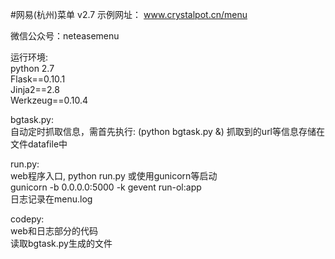 #网易(杭州)菜单 v2.7
示例网址：
www.crystalpot.cn/menu

微信公众号：neteasemenu  

运行环境:  
  python 2.7  
  Flask==0.10.1  
  Jinja2==2.8  
  Werkzeug==0.10.4
  
bgtask.py:  
  自动定时抓取信息，需首先执行: (python bgtask.py &)
  抓取到的url等信息存储在文件datafile中
  
run.py:  
  web程序入口, python run.py 或使用gunicorn等启动  
  gunicorn -b 0.0.0.0:5000 -k gevent run-ol:app  
  日志记录在menu.log  
  
codepy:  
  web和日志部分的代码  
  读取bgtask.py生成的文件  
  
    
  
 
    

    
